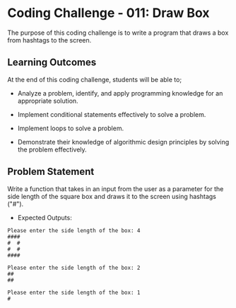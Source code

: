 # Coding Challenge - 011: Draw Box

The purpose of this coding challenge is to write a program that draws a box from hashtags to the screen.

## Learning Outcomes

At the end of this coding challenge, students will be able to;

- Analyze a problem, identify, and apply programming knowledge for an appropriate solution.

- Implement conditional statements effectively to solve a problem.

- Implement loops to solve a problem.

- Demonstrate their knowledge of algorithmic design principles by solving the problem effectively.

## Problem Statement

Write a function that takes in an input from the user as a parameter for the side length of the square box and draws it to the screen using hashtags ("#").

- Expected Outputs:

```text
Please enter the side length of the box: 4
####
#  #
#  #
####

Please enter the side length of the box: 2
##
##

Please enter the side length of the box: 1
#
```

